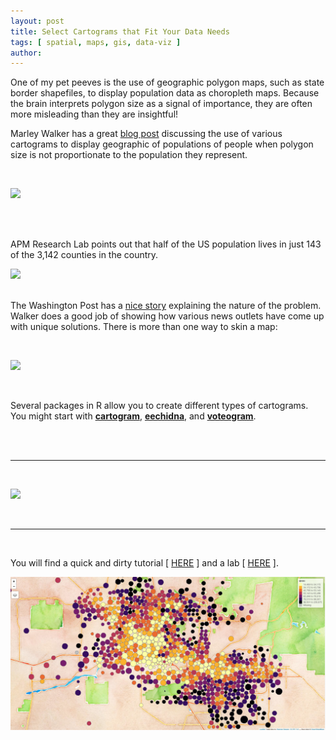 ```yaml
---
layout: post
title: Select Cartograms that Fit Your Data Needs
tags: [ spatial, maps, gis, data-viz ]
author:
---
```


One of my pet peeves is the use of geographic polygon maps, such as state border shapefiles, to display population data as choropleth maps. Because the brain interprets polygon size as a signal of importance, they are often more misleading than they are insightful!

Marley Walker has a great [blog post](https://www.wired.com/2016/10/electoral-maps-look-little-different-heres/) discussing the use of various cartograms to display geographic of populations of people when polygon size is not proportionate to the population they represent. 

<br>

![](https://media.wired.com/photos/5926afc5cefba457b079ad36/master/w_582,c_limit/cartogram.gif)

<br>

<br>

APM Research Lab points out that half of the US population lives in just 143 of the 3,142 counties in the country. 

<div class='tableauPlaceholder' id='viz1569998292071' style='position: relative'><noscript><a href='https:&#47;&#47;www.apmresearchlab.org&#47;blog&#47;the-unequal-counties-of-america-choropleth-county-maps-equity-demography'><img alt=' ' src='https:&#47;&#47;public.tableau.com&#47;static&#47;images&#47;Un&#47;UnequalCounties5in10Americans&#47;5in10_DB&#47;1_rss.png' style='border: none' /></a></noscript><object class='tableauViz'  style='display:none;'><param name='host_url' value='https%3A%2F%2Fpublic.tableau.com%2F' /> <param name='embed_code_version' value='3' /> <param name='site_root' value='' /><param name='name' value='UnequalCounties5in10Americans&#47;5in10_DB' /><param name='tabs' value='no' /><param name='toolbar' value='yes' /><param name='static_image' value='https:&#47;&#47;public.tableau.com&#47;static&#47;images&#47;Un&#47;UnequalCounties5in10Americans&#47;5in10_DB&#47;1.png' /> <param name='animate_transition' value='yes' /><param name='display_static_image' value='yes' /><param name='display_spinner' value='yes' /><param name='display_overlay' value='yes' /><param name='display_count' value='yes' /><param name='filter' value='publish=yes' /></object></div>                

<script type='text/javascript'>                    var divElement = document.getElementById('viz1569998292071');                    var vizElement = divElement.getElementsByTagName('object')[0];                    vizElement.style.width='100%';vizElement.style.height=(divElement.offsetWidth*0.75)+'px';                    var scriptElement = document.createElement('script');                    scriptElement.src = 'https://public.tableau.com/javascripts/api/viz_v1.js';                    vizElement.parentNode.insertBefore(scriptElement, vizElement);                </script>

<br>

The Washington Post has a [nice story](https://www.washingtonpost.com/graphics/politics/2016-election/how-election-maps-lie/) explaining the nature of the problem. Walker does a good job of showing how various news outlets have come up with unique solutions. There is more than one way to skin a map:

<br>

[ ![](https://blog.datawrapper.de/img/full-180221_cartogram4.png) ](https://blog.datawrapper.de/cartograms/)

<br>


Several packages in R allow you to create different types of cartograms. You might start with [**cartogram**](https://github.com/sjewo/cartogram),  [**eechidna**](https://www.rdocumentation.org/packages/eechidna/versions/1.3.0/topics/dorling), and [**voteogram**](https://rud.is/b/2017/05/07/plot-the-vote-making-u-s-senate-house-cartograms-in-r/).

<br>
<br>


----

<br>

![](https://i.giphy.com/media/RJtURneNvadMoRiPWj/giphy.webp) 

<br>

----

<br>

You will find a quick and dirty tutorial [ [HERE](https://github.com/DS4PS/cpp-529-master/blob/master/data/README.md) ] and a lab [ [HERE](https://ds4ps.org/cpp-529-master/labs/lab-03-tutorial.html#identifying-neighborhood-clusters) ].

![](https://github.com/DS4PS/cpp-529-master/raw/master/assets/img/phx-dorling.png)

<br>
<br>

